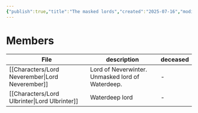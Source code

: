 ```yaml
---
{"publish":true,"title":"The masked lords","created":"2025-07-16","modified":"2025-07-24T21:16:08.514+02:00","published":"2025-07-16","cssclasses":""}
---
```


# Members
| File                                                       | description                                      | deceased |
| ---------------------------------------------------------- | ------------------------------------------------ | -------- |
| [[Characters/Lord Neverember\|Lord Neverember]] | Lord of Neverwinter. Unmasked lord of Waterdeep. | \-       |
| [[Characters/Lord Ulbrinter\|Lord Ulbrinter]]   | Waterdeep lord                                   | \-       |


